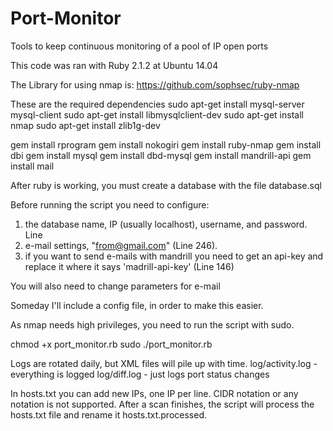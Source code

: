 # Port-Monitor
Tools to keep continuous monitoring of a pool of IP open ports

This code was ran with Ruby 2.1.2 at Ubuntu 14.04

The Library for using nmap is:
https://github.com/sophsec/ruby-nmap

These are the required dependencies
sudo apt-get install mysql-server mysql-client
sudo apt-get install libmysqlclient-dev
sudo apt-get install nmap
sudo apt-get install zlib1g-dev

gem install rprogram
gem install nokogiri
gem install ruby-nmap
gem install dbi
gem install mysql
gem install dbd-mysql
gem install mandrill-api
gem install mail

After ruby is working, you must create a database with the file database.sql

Before running the script you need to configure:

1. the database name, IP (usually localhost), username, and password. Line
2. e-mail settings, "from@gmail.com" (Line 246).
3. if you want to send e-mails with mandrill you need to get an api-key and replace it where it says 'madrill-api-key' (Line 146)

You will also need to change parameters for e-mail

Someday I'll include a config file, in order to make this easier.

As nmap needs high privileges, you need to run the script with sudo.

chmod +x port_monitor.rb
sudo ./port_monitor.rb



Logs are rotated daily, but XML files will pile up with time.
log/activity.log - everything is logged
log/diff.log - just logs port status changes

In hosts.txt you can add new IPs, one IP per line. CIDR notation or any notation is not supported.
After a scan finishes, the script will process the hosts.txt file and rename it hosts.txt.processed.
